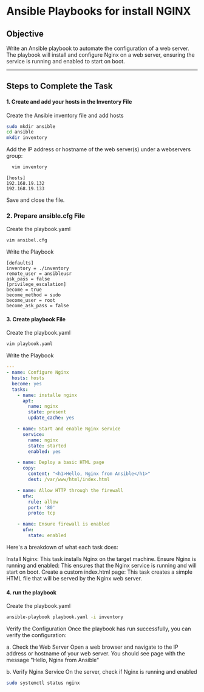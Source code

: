 # Ansible Playbooks for install NGINX

## Objective
Write an Ansible playbook to automate the configuration of a web server. The playbook will install and configure Nginx on a web server, ensuring the service is running and enabled to start on boot.

---

## Steps to Complete the Task

#### 1. **Create and add your hosts in the Inventory File**
Create the  Ansible inventory file and add hosts
   ```bash
   sudo mkdir ansible
   cd ansible
   mkdir inventory
   ```
Add the IP address or hostname of the web server(s) under a webservers group:
 ```bash
   vim inventory
   ```
```plain-text
[hosts]
192.168.19.132
192.168.19.133
```
Save and close the file.

### 2. **Prepare ansible.cfg File**


Create the  playbook.yaml
   ```bash
   vim ansibel.cfg
```
Write the Playbook
```plain-text
[defaults]
inventory = ./inventory
remote_user = ansibleusr
ask_pass = false
[privilege_escalation]
become = true
become_method = sudo
become_user = root
become_ask_pass = false

```

#### 3. **Create playbook File**
Create the  playbook.yaml
   ```bash
   vim playbook.yaml
```
Write the Playbook
```yaml
---
- name: Configure Nginx
  hosts: hosts        
  become: yes                  
  tasks:
    - name: installe nginx
      apt:
        name: nginx
        state: present
        update_cache: yes

    - name: Start and enable Nginx service
      service:
        name: nginx
        state: started
        enabled: yes

    - name: Deploy a basic HTML page
      copy:
        content: "<h1>Hello, Nginx from Ansible</h1>"
        dest: /var/www/html/index.html

    - name: Allow HTTP through the firewall
      ufw:
        rule: allow
        port: '80'
        proto: tcp

    - name: Ensure firewall is enabled
      ufw:
        state: enabled
```
Here's a breakdown of what each task does:

Install Nginx: This task installs Nginx on the target machine.
Ensure Nginx is running and enabled: This ensures that the Nginx service is running and will start on boot.
Create a custom index.html page: This task creates a simple HTML file that will be served by the Nginx web server.

#### 4. **run the playbook**
Create the  playbook.yaml
   ```bash
   ansible-playbook playbook.yaml -i inventory
```

Verify the Configuration
Once the playbook has run successfully, you can verify the configuration:

a. Check the Web Server
Open a web browser and navigate to the IP address or hostname of your web server. You should see page with the message "Hello, Nginx from Ansible"

b. Verify Nginx Service
On the server, check if Nginx is running and enabled
```bash
sudo systemctl status nginx
```

















